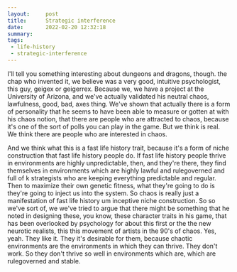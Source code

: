 ```yaml
---
layout:     post
title:      Strategic interference
date:       2022-02-20 12:32:18
summary:    
tags:
 - life-history
 - strategic-interference
---
```


I'll tell you something interesting about dungeons and dragons, though. the chap who invented it, we believe was a very good, intuitive psychologist, this guy, geigex or geigerrex. Because we, we have a project at the University of Arizona, and we've actually validated his neutral chaos, lawfulness, good, bad, axes thing. We've shown that actually there is a form of personality that he seems to have been able to measure or gotten at with his chaos notion, that there are people who are attracted to chaos, because it's one of the sort of polls you can play in the game. But we think is real. We think there are people who are interested in chaos.

And we think what this is a fast life history trait, because it's a form of niche construction that fast life history people do. If fast life history people thrive in environments are highly unpredictable, then, and they're there, they find themselves in environments which are highly lawful and rulegoverned and full of k strategists who are keeping everything predictable and regular. Then to maximize their own genetic fitness, what they're going to do is they're going to inject us into the system. So chaos is really just a manifestation of fast life history um inceptive niche construction. So so we've sort of, we we've tried to argue that there might be something that he noted in designing these, you know, these character traits in his game, that has been overlooked by psychology for about this first or the the new neurotic realists, this this movement of artists in the 90's of chaos. Yes, yeah. They like it. They it's desirable for them, because chaotic environments are the environments in which they can thrive. They don't work. So they don't thrive so well in environments which are, which are rulegoverned and stable.